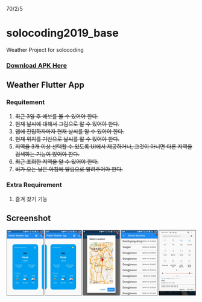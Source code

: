 70/2/5

# solocoding2019_base
Weather Project for solocoding

### [Download APK Here](https://github.com/yoonhok524/solocoding2019_base/releases)

## Weather Flutter App

### Requitement
1. ~~최근 3일 후 예보를 볼 수 있어야 한다.~~
1. ~~현재 날씨에 대해서 그림으로 알 수 있어야 한다.~~
1. ~~앱에 진입하자마자 현재 날씨를 알 수 있어야 한다.~~
1. ~~현재 위치를 기반으로 날씨를 알 수 있어야 한다.~~
1. ~~지역을 3개 이상 선택할 수 있도록 UI에서 제공하거나, 그것이 아니면 다른 지역을 검색하는 기능이 있어야 한다.~~
1. ~~최근 조회한 지역을 알 수 있어야 한다.~~
1. ~~비가 오는 날은 아침에 알림으로 알려주어야 한다.~~

### Extra Requirement
1. 즐겨 찾기 기능

## Screenshot

![screenshot](https://github.com/yoonhok524/solocoding2019_base/blob/master/screenshots/screenshot.jpg?raw=true)
